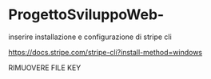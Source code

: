 # ProgettoSviluppoWeb-
inserire installazione e configurazione di  stripe cli

https://docs.stripe.com/stripe-cli?install-method=windows


RIMUOVERE FILE KEY
